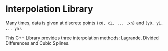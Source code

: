 # Interpolation Library

Many times, data is given at discrete points `(x0, x1, ... ,xn)` and `(y0, y1, ... yn)`.

This C++ Library provides three interpolation methods: Lagrande, Divided Differences and Cubic Splines.


